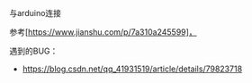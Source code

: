 与arduino连接

参考[https://www.jianshu.com/p/7a310a245599]，

遇到的BUG：

* https://blog.csdn.net/qq_41931519/article/details/79823718
